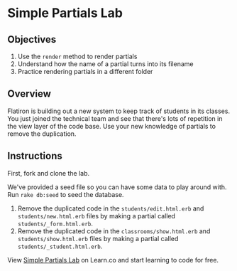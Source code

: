 # Simple Partials Lab

## Objectives

1. Use the `render` method to render partials
2. Understand how the name of a partial turns into its filename
3. Practice rendering partials in a different folder

## Overview

Flatiron is building out a new system to keep track of students in its classes. You just joined the technical team and see that there's lots of repetition in the view layer of the code base. Use your new knowledge of partials to remove the duplication.

## Instructions

First, fork and clone the lab.

We've provided a seed file so you can have some data to play around with. Run `rake db:seed` to seed the database.

1. Remove the duplicated code in the `students/edit.html.erb` and `students/new.html.erb` files by making a partial called `students/_form.html.erb`. 
2. Remove the duplicated code in the `classrooms/show.html.erb` and `students/show.html.erb` files by making a partial called `students/_student.html.erb`.

<p data-visibility='hidden'>View <a href='https://learn.co/lessons/simple-partials-lab' title='Simple Partials Lab'>Simple Partials Lab</a> on Learn.co and start learning to code for free.</p>
